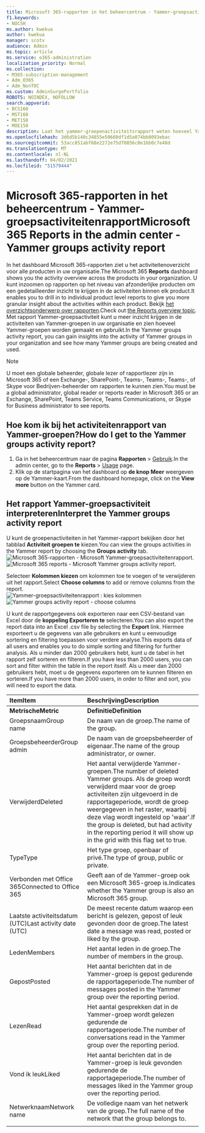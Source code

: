 ```yaml
---
title: Microsoft 365-rapporten in het beheercentrum - Yammer-groepsactiviteitenrapport
f1.keywords:
- NOCSH
ms.author: kwekua
author: kwekua
manager: scotv
audience: Admin
ms.topic: article
ms.service: o365-administration
localization_priority: Normal
ms.collection:
- M365-subscription-management
- Adm_O365
- Adm_NonTOC
ms.custom: AdminSurgePortfolio
ROBOTS: NOINDEX, NOFOLLOW
search.appverid:
- BCS160
- MST160
- MET150
- MOE150
description: Laat het yammer-groepenactiviteitsrapport weten hoeveel Yammer-groepen worden gemaakt en gebruikt in uw organisatie en hun activiteit.
ms.openlocfilehash: 3d6d5b140c34855e50660df1d5a074bb8093ebac
ms.sourcegitcommit: 53acc851abf68e2272e75df0856c0e16b0c7e48d
ms.translationtype: MT
ms.contentlocale: nl-NL
ms.lasthandoff: 04/02/2021
ms.locfileid: "51579444"
---
```

# <a name="microsoft-365-reports-in-the-admin-center---yammer-groups-activity-report"></a><span data-ttu-id="d84d2-103">Microsoft 365-rapporten in het beheercentrum - Yammer-groepsactiviteitenrapport</span><span class="sxs-lookup"><span data-stu-id="d84d2-103">Microsoft 365 Reports in the admin center - Yammer groups activity report</span></span>

<span data-ttu-id="d84d2-104">In het dashboard  Microsoft 365-rapporten ziet u het activiteitenoverzicht voor alle producten in uw organisatie.</span><span class="sxs-lookup"><span data-stu-id="d84d2-104">The Microsoft 365 **Reports** dashboard shows you the activity overview across the products in your organization.</span></span> <span data-ttu-id="d84d2-105">U kunt inzoomen op rapporten op het niveau van afzonderlijke producten om een gedetailleerder inzicht te krijgen in de activiteiten binnen elk product.</span><span class="sxs-lookup"><span data-stu-id="d84d2-105">It enables you to drill in to individual product level reports to give you more granular insight about the activities within each product.</span></span> <span data-ttu-id="d84d2-106">Bekijk [het overzichtsonderwerp over rapporten](activity-reports.md).</span><span class="sxs-lookup"><span data-stu-id="d84d2-106">Check out [the Reports overview topic](activity-reports.md).</span></span> <span data-ttu-id="d84d2-107">Met rapport Yammer-groepsactiviteit kunt u meer inzicht krijgen in de activiteiten van Yammer-groepen in uw organisatie en zien hoeveel Yammer-groepen worden gemaakt en gebruikt.</span><span class="sxs-lookup"><span data-stu-id="d84d2-107">In the Yammer groups activity report, you can gain insights into the activity of Yammer groups in your organization and see how many Yammer groups are being created and used.</span></span>
  
> [!NOTE]
> <span data-ttu-id="d84d2-108">U moet een globale beheerder, globale lezer of rapportlezer zijn in Microsoft 365 of een Exchange-, SharePoint-, Teams-, Teams-, Teams-, of Skype voor Bedrijven-beheerder om rapporten te kunnen zien.</span><span class="sxs-lookup"><span data-stu-id="d84d2-108">You must be a global administrator, global reader or reports reader in Microsoft 365 or an Exchange, SharePoint, Teams Service, Teams Communications, or Skype for Business administrator to see reports.</span></span>  
 
## <a name="how-do-i-get-to-the-yammer-groups-activity-report"></a><span data-ttu-id="d84d2-109">Hoe kom ik bij het activiteitenrapport van Yammer-groepen?</span><span class="sxs-lookup"><span data-stu-id="d84d2-109">How do I get to the Yammer groups activity report?</span></span>

1. <span data-ttu-id="d84d2-110">Ga in het beheercentrum naar de pagina **Rapporten** \> <a href="https://go.microsoft.com/fwlink/p/?linkid=2074756" target="_blank">Gebruik</a>.</span><span class="sxs-lookup"><span data-stu-id="d84d2-110">In the admin center, go to the **Reports** \> <a href="https://go.microsoft.com/fwlink/p/?linkid=2074756" target="_blank">Usage</a> page.</span></span> 
2. <span data-ttu-id="d84d2-111">Klik op de startpagina van het dashboard op **de knop Meer** weergeven op de Yammer-kaart.</span><span class="sxs-lookup"><span data-stu-id="d84d2-111">From the dashboard homepage, click on the **View more** button on the Yammer card.</span></span>

  
## <a name="interpret-the-yammer-groups-activity-report"></a><span data-ttu-id="d84d2-112">Het rapport Yammer-groepsactiviteit interpreteren</span><span class="sxs-lookup"><span data-stu-id="d84d2-112">Interpret the Yammer groups activity report</span></span>

<span data-ttu-id="d84d2-113">U kunt de groepenactiviteiten in het Yammer-rapport bekijken door het tabblad **Activiteit groepen te** kiezen.</span><span class="sxs-lookup"><span data-stu-id="d84d2-113">You can view the groups activities in the Yammer report by choosing the **Groups activity** tab.</span></span><br/><span data-ttu-id="d84d2-114">![Microsoft 365-rapporten - Microsoft Yammer-groepsactiviteitenrapport.](../../media/3afdafe5-9269-402e-8264-c7695ceb227d.png)</span><span class="sxs-lookup"><span data-stu-id="d84d2-114">![Microsoft 365 reports - Microsoft Yammer groups activity report.](../../media/3afdafe5-9269-402e-8264-c7695ceb227d.png)</span></span>

<span data-ttu-id="d84d2-115">Selecteer **Kolommen kiezen** om kolommen toe te voegen of te verwijderen uit het rapport.</span><span class="sxs-lookup"><span data-stu-id="d84d2-115">Select **Choose columns** to add or remove columns from the report.</span></span>  <br/> <span data-ttu-id="d84d2-116">![Yammer-groepsactiviteitenrapport : kies kolommen](../../media/54744932-34fe-48c3-9779-1d10c3f05be1.png)</span><span class="sxs-lookup"><span data-stu-id="d84d2-116">![Yammer groups activity report - choose columns](../../media/54744932-34fe-48c3-9779-1d10c3f05be1.png)</span></span>

<span data-ttu-id="d84d2-117">U kunt de rapportgegevens ook exporteren naar een CSV-bestand van Excel door de **koppeling Exporteren te** selecteren.</span><span class="sxs-lookup"><span data-stu-id="d84d2-117">You can also export the report data into an Excel .csv file by selecting the **Export** link.</span></span> <span data-ttu-id="d84d2-118">Hiermee exporteert u de gegevens van alle gebruikers en kunt u eenvoudige sortering en filtering toepassen voor verdere analyse.</span><span class="sxs-lookup"><span data-stu-id="d84d2-118">This exports data of all users and enables you to do simple sorting and filtering for further analysis.</span></span> <span data-ttu-id="d84d2-119">Als u minder dan 2000 gebruikers hebt, kunt u de tabel in het rapport zelf sorteren en filteren.</span><span class="sxs-lookup"><span data-stu-id="d84d2-119">If you have less than 2000 users, you can sort and filter within the table in the report itself.</span></span> <span data-ttu-id="d84d2-120">Als u meer dan 2000 gebruikers hebt, moet u de gegevens exporteren om te kunnen filteren en sorteren.</span><span class="sxs-lookup"><span data-stu-id="d84d2-120">If you have more than 2000 users, in order to filter and sort, you will need to export the data.</span></span> 
  
|<span data-ttu-id="d84d2-121">Item</span><span class="sxs-lookup"><span data-stu-id="d84d2-121">Item</span></span>|<span data-ttu-id="d84d2-122">Beschrijving</span><span class="sxs-lookup"><span data-stu-id="d84d2-122">Description</span></span>|
|:-----|:-----|
|<span data-ttu-id="d84d2-123">**Metrische**</span><span class="sxs-lookup"><span data-stu-id="d84d2-123">**Metric**</span></span>|<span data-ttu-id="d84d2-124">**Definitie**</span><span class="sxs-lookup"><span data-stu-id="d84d2-124">**Definition**</span></span>|
|<span data-ttu-id="d84d2-125">Groepsnaam</span><span class="sxs-lookup"><span data-stu-id="d84d2-125">Group name</span></span>  <br/> |<span data-ttu-id="d84d2-126">De naam van de groep.</span><span class="sxs-lookup"><span data-stu-id="d84d2-126">The name of the group.</span></span> <br/> |
|<span data-ttu-id="d84d2-127">Groepsbeheerder</span><span class="sxs-lookup"><span data-stu-id="d84d2-127">Group admin</span></span>  <br/> |<span data-ttu-id="d84d2-128">De naam van de groepsbeheerder of eigenaar.</span><span class="sxs-lookup"><span data-stu-id="d84d2-128">The name of the group administrator, or owner.</span></span>  <br/> |
|<span data-ttu-id="d84d2-129">Verwijderd</span><span class="sxs-lookup"><span data-stu-id="d84d2-129">Deleted</span></span>  <br/> |<span data-ttu-id="d84d2-130">Het aantal verwijderde Yammer-groepen.</span><span class="sxs-lookup"><span data-stu-id="d84d2-130">The number of deleted Yammer groups.</span></span> <span data-ttu-id="d84d2-131">Als de groep wordt verwijderd maar voor de groep activiteiten zijn uitgevoerd in de rapportageperiode, wordt de groep weergegeven in het raster, waarbij deze vlag wordt ingesteld op 'waar'.</span><span class="sxs-lookup"><span data-stu-id="d84d2-131">If the group is deleted, but had activity in the reporting period it will show up in the grid with this flag set to true.</span></span>  <br/> |
|<span data-ttu-id="d84d2-132">Type</span><span class="sxs-lookup"><span data-stu-id="d84d2-132">Type</span></span>  <br/> |<span data-ttu-id="d84d2-133">Het type groep, openbaar of privé.</span><span class="sxs-lookup"><span data-stu-id="d84d2-133">The type of group, public or private.</span></span> <br/> |
|<span data-ttu-id="d84d2-134">Verbonden met Office 365</span><span class="sxs-lookup"><span data-stu-id="d84d2-134">Connected to Office 365</span></span>  <br/> |<span data-ttu-id="d84d2-135">Geeft aan of de Yammer-groep ook een Microsoft 365-groep is.</span><span class="sxs-lookup"><span data-stu-id="d84d2-135">Indicates whether the Yammer group is also an Microsoft 365 group.</span></span> <br/> |
|<span data-ttu-id="d84d2-136">Laatste activiteitsdatum (UTC)</span><span class="sxs-lookup"><span data-stu-id="d84d2-136">Last activity date (UTC)</span></span>  <br/> | <span data-ttu-id="d84d2-137">De meest recente datum waarop een bericht is gelezen, gepost of leuk gevonden door de groep.</span><span class="sxs-lookup"><span data-stu-id="d84d2-137">The latest date a message was read, posted or liked by the group.</span></span>  <br/> |
|<span data-ttu-id="d84d2-138">Leden</span><span class="sxs-lookup"><span data-stu-id="d84d2-138">Members</span></span>  <br/> | <span data-ttu-id="d84d2-139">Het aantal leden in de groep.</span><span class="sxs-lookup"><span data-stu-id="d84d2-139">The number of members in the group.</span></span>  <br/> |
|<span data-ttu-id="d84d2-140">Gepost</span><span class="sxs-lookup"><span data-stu-id="d84d2-140">Posted</span></span>  <br/> |<span data-ttu-id="d84d2-141">Het aantal berichten dat in de Yammer-groep is gepost gedurende de rapportageperiode.</span><span class="sxs-lookup"><span data-stu-id="d84d2-141">The number of messages posted in the Yammer group over the reporting period.</span></span> <br/>|
|<span data-ttu-id="d84d2-142">Lezen</span><span class="sxs-lookup"><span data-stu-id="d84d2-142">Read</span></span>  <br/> |<span data-ttu-id="d84d2-143">Het aantal gesprekken dat in de Yammer-groep wordt gelezen gedurende de rapportageperiode.</span><span class="sxs-lookup"><span data-stu-id="d84d2-143">The number of conversations read in the Yammer group over the reporting period.</span></span>  <br/> |
|<span data-ttu-id="d84d2-144">Vond ik leuk</span><span class="sxs-lookup"><span data-stu-id="d84d2-144">Liked</span></span>  <br/> |<span data-ttu-id="d84d2-145">Het aantal berichten dat in de Yammer-groep is leuk gevonden gedurende de rapportageperiode.</span><span class="sxs-lookup"><span data-stu-id="d84d2-145">The number of messages liked in the Yammer group over the reporting period.</span></span> <br/>|
|<span data-ttu-id="d84d2-146">Netwerknaam</span><span class="sxs-lookup"><span data-stu-id="d84d2-146">Network name</span></span>  <br/> |<span data-ttu-id="d84d2-147">De volledige naam van het netwerk van de groep.</span><span class="sxs-lookup"><span data-stu-id="d84d2-147">The full name of the network that the group belongs to.</span></span> |
|||